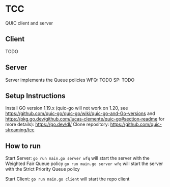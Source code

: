 # TCC
QUIC client and server

## Client
TODO

## Server
Server implements the Queue policies
WFQ: TODO
SP: TODO

## Setup Instructions
Install GO version 1.19.x (quic-go will not work on 1.20, see https://github.com/quic-go/quic-go/wiki/quic-go-and-Go-versions and https://pkg.go.dev/github.com/lucas-clemente/quic-go#section-readme for more details): https://go.dev/dl/
Clone repository: https://github.com/quic-streaming/tcc

## How to run
Start Server:
`go run main.go server wfq` will start the server with the Weighted Fair Queue policy
`go run main.go server wfq` will start the server with the Strict Priority Queue policy

Start Client: 
`go run main.go client` will start the repo client

